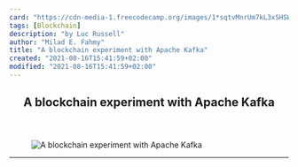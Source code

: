 ```yaml
---
card: "https://cdn-media-1.freecodecamp.org/images/1*sqtvMnrUm7kL3xSHSWUqRg.jpeg"
tags: [Blockchain]
description: "by Luc Russell"
author: "Milad E. Fahmy"
title: "A blockchain experiment with Apache Kafka"
created: "2021-08-16T15:41:59+02:00"
modified: "2021-08-16T15:41:59+02:00"
---
```

<div class="site-wrapper">
<main id="site-main" class="site-main outer">
<div class="inner">
<article class="post-full post tag-blockchain tag-python tag-kafka tag-tech tag-programming ">
<header class="post-full-header">
<h1 class="post-full-title">A blockchain experiment with Apache Kafka</h1>
</header>
<figure class="post-full-image">
<picture>
<source media="(max-width: 700px)" sizes="1px" srcset="data:image/gif;base64,R0lGODlhAQABAIAAAAAAAP///yH5BAEAAAAALAAAAAABAAEAAAIBRAA7 1w">
<source media="(min-width: 701px)" sizes="(max-width: 800px) 400px,
(max-width: 1170px) 700px,
1400px" srcset="https://cdn-media-1.freecodecamp.org/images/1*sqtvMnrUm7kL3xSHSWUqRg.jpeg 300w,
https://cdn-media-1.freecodecamp.org/images/1*sqtvMnrUm7kL3xSHSWUqRg.jpeg 600w,
https://cdn-media-1.freecodecamp.org/images/1*sqtvMnrUm7kL3xSHSWUqRg.jpeg 1000w,
https://cdn-media-1.freecodecamp.org/images/1*sqtvMnrUm7kL3xSHSWUqRg.jpeg 2000w">
<img onerror="this.style.display='none'" src="https://cdn-media-1.freecodecamp.org/images/1*sqtvMnrUm7kL3xSHSWUqRg.jpeg" alt="A blockchain experiment with Apache Kafka">
</picture>
</figure>
<section class="post-full-content">
<div class="post-content medium-migrated-article">
</div>
<hr>
</section>
</article>
</div>
</main>
</div>
<!-- Google Tag Manager (noscript) -->
<!-- End Google Tag Manager (noscript) -->
